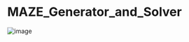 # MAZE_Generator_and_Solver
![image](https://github.com/user-attachments/assets/df476fae-a682-4fb3-b9b0-cd41539db1c9)
